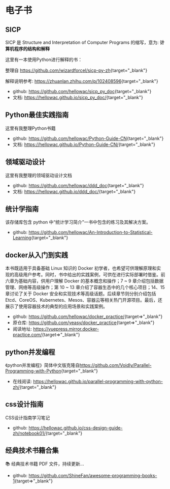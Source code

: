 # 电子书

## SICP

SICP 是 Structure and Interpretation of Computer Programs 的缩写，意为: **计算机程序的结构和解释**

这里有一本使用Python进行解释的书：

整理自 <https://github.com/wizardforcel/sicp-py-zh>{target="_blank"}

解释说明参考: <https://zhuanlan.zhihu.com/p/102408596>{target="_blank"}

* github: <https://github.com/hellowac/sicp_py_doc>{target="_blank"}
* 文档: <https://hellowac.github.io/sicp_py_doc/>{target="_blank"}

## Python最佳实践指南

这里有我整理Python书籍

* github: <https://github.com/hellowac/Python-Guide-CN>{target="_blank"}
* 文档: <https://hellowac.github.io/Python-Guide-CN/>{target="_blank"}

## 领域驱动设计

这里有我整理的领域驱动设计文档

* github: <https://github.com/hellowac/ddd_doc>{target="_blank"}
* 文档: <https://hellowac.github.io/ddd_doc/>{target="_blank"}

## 统计学指南

该存储库包含 python 中“统计学习简介”一书中包含的练习及其解决方案。

* github: <https://github.com/hellowac/An-Introduction-to-Statistical-Learning>{target="_blank"}

## docker从入门到实践

本书既适用于具备基础 Linux 知识的 Docker 初学者，也希望可供理解原理和实现的高级用户参考。同时，书中给出的实践案例，可供在进行实际部署时借鉴。前六章为基础内容，供用户理解 Docker 的基本概念和操作；7 ~ 9 章介绍包括数据管理、网络等高级操作；第 10 ~ 13 章介绍了容器生态中的几个核心项目；14、15 章讨论了关于 Docker 安全和实现技术等高级话题。后续章节则分别介绍包括 Etcd、CoreOS、Kubernetes、Mesos、容器云等相关热门开源项目。最后，还展示了使用容器技术的典型的应用场景和实践案例。

* github: <https://github.com/hellowac/docker_practice/>{target=>"_blank"}
* 原仓库: <https://github.com/yeasy/docker_practice>{target=>"_blank"}
* 阅读地址: <https://vuepress.mirror.docker-practice.com/>{target=>"_blank"}

## python并发编程

《python并发编程》简体中文版克隆自<https://github.com/Voidly/Parallel-Programming-with-Python>{target="_blank"}

* 在线阅读: <https://hellowac.github.io/parallel-programming-with-python-zh/>{target="_blank"}

## css设计指南

CSS设计指南学习笔记

* github: <https://hellowac.github.io/css-design-guide-zh/notebook01/>{target="_blank"}

## 经典技术书籍合集

📚  经典技术书籍 PDF 文件，持续更新...

* github: <https://github.com/ShineFan/awesome-programming-books-1>{target=>"_blank"}
